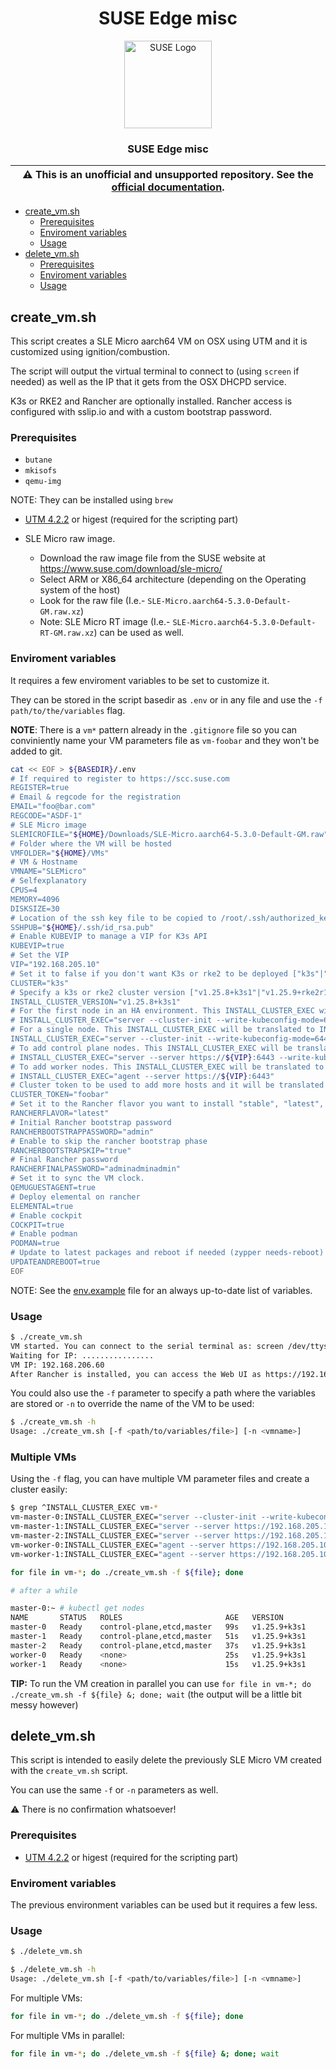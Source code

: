 <div align="center">

# SUSE Edge misc

<p align="center">
  <img alt="SUSE Logo" src="https://www.suse.com/assets/img/suse-white-logo-green.svg" height="140" />
  <h3 align="center">SUSE Edge misc</h3>
</p>

| :warning: **This is an unofficial and unsupported repository. See the [official documentation](https://www.suse.com/solutions/edge-computing/).** |
| --- |

</div>

- [create\_vm.sh](#create_vmsh)
  - [Prerequisites](#prerequisites)
  - [Enviroment variables](#enviroment-variables)
  - [Usage](#usage)
- [delete\_vm.sh](#delete_vmsh)
  - [Prerequisites](#prerequisites-1)
  - [Enviroment variables](#enviroment-variables-1)
  - [Usage](#usage-1)

## create_vm.sh

This script creates a SLE Micro aarch64 VM on OSX using UTM and it is customized using ignition/combustion.

The script will output the virtual terminal to connect to (using `screen` if needed) as well as the
IP that it gets from the OSX DHCPD service.

K3s or RKE2 and Rancher are optionally installed. Rancher access is configured with sslip.io and with a custom bootstrap password.

### Prerequisites

* `butane`
* `mkisofs`
* `qemu-img`

NOTE: They can be installed using `brew`

* [UTM 4.2.2](https://docs.getutm.app/) or higest (required for the scripting part)

* SLE Micro raw image.
  * Download the raw image file from the SUSE website at https://www.suse.com/download/sle-micro/
  * Select ARM or X86_64 architecture (depending on the Operating system of the host)
  * Look for the raw file (I.e.- `SLE-Micro.aarch64-5.3.0-Default-GM.raw.xz`)
  * Note: SLE Micro RT image (I.e.- `SLE-Micro.aarch64-5.3.0-Default-RT-GM.raw.xz`) can be used as well.

### Enviroment variables

It requires a few enviroment variables to be set to customize it.

They can be stored in the script basedir as `.env` or in any file and use the `-f path/to/the/variables` flag.

**NOTE**: There is a `vm*` pattern already in the `.gitignore` file so you can conviniently name your VM parameters file as `vm-foobar` and they won't be added to git. 

```bash
cat << EOF > ${BASEDIR}/.env
# If required to register to https://scc.suse.com
REGISTER=true
# Email & regcode for the registration
EMAIL="foo@bar.com"
REGCODE="ASDF-1"
# SLE Micro image
SLEMICROFILE="${HOME}/Downloads/SLE-Micro.aarch64-5.3.0-Default-GM.raw"
# Folder where the VM will be hosted
VMFOLDER="${HOME}/VMs"
# VM & Hostname
VMNAME="SLEMicro"
# Selfexplanatory
CPUS=4
MEMORY=4096
DISKSIZE=30
# Location of the ssh key file to be copied to /root/.ssh/authorized_keys
SSHPUB="${HOME}/.ssh/id_rsa.pub"
# Enable KUBEVIP to manage a VIP for K3s API
KUBEVIP=true
# Set the VIP
VIP="192.168.205.10"
# Set it to false if you don't want K3s or rke2 to be deployed ["k3s"|"rke2"|false]
CLUSTER="k3s"
# Specify a k3s or rke2 cluster version ["v1.25.8+k3s1"|"v1.25.9+rke2r1"]
INSTALL_CLUSTER_VERSION="v1.25.8+k3s1"
# For the first node in an HA environment. This INSTALL_CLUSTER_EXEC will be translated to INSTALL_K3S_EXEC or INSTALL_RKE2_EXEC depending on the value of CLUSTER
# INSTALL_CLUSTER_EXEC="server --cluster-init --write-kubeconfig-mode=644 --tls-san=${VIP} --tls-san=${VIP}.sslip.io"
# For a single node. This INSTALL_CLUSTER_EXEC will be translated to INSTALL_K3S_EXEC or INSTALL_RKE2_EXEC depending on the value of CLUSTER
INSTALL_CLUSTER_EXEC="server --cluster-init --write-kubeconfig-mode=644"
# To add control plane nodes. This INSTALL_CLUSTER_EXEC will be translated to INSTALL_K3S_EXEC or INSTALL_RKE2_EXEC depending on the value of CLUSTER:
# INSTALL_CLUSTER_EXEC="server --server https://${VIP}:6443 --write-kubeconfig-mode=644"
# To add worker nodes. This INSTALL_CLUSTER_EXEC will be translated to INSTALL_K3S_EXEC or INSTALL_RKE2_EXEC depending on the value of CLUSTER:
# INSTALL_CLUSTER_EXEC="agent --server https://${VIP}:6443"
# Cluster token to be used to add more hosts and it will be translated to K3S_TOKEN or RKE2_TOKEN depending on the value of CLUSTER
CLUSTER_TOKEN="foobar"
# Set it to the Rancher flavor you want to install "stable", "latest", "alpha", "prime" or just false to disable it
RANCHERFLAVOR="latest"
# Initial Rancher bootstrap password
RANCHERBOOTSTRAPPASSWORD="admin"
# Enable to skip the rancher bootstrap phase
RANCHERBOOTSTRAPSKIP="true"
# Final Rancher password
RANCHERFINALPASSWORD="adminadminadmin"
# Set it to sync the VM clock.
QEMUGUESTAGENT=true
# Deploy elemental on rancher
ELEMENTAL=true
# Enable cockpit
COCKPIT=true
# Enable podman
PODMAN=true
# Update to latest packages and reboot if needed (zypper needs-reboot)
UPDATEANDREBOOT=true
EOF
```

NOTE: See the [env.example](env.example) file for an always up-to-date list of variables.

### Usage

```bash
$ ./create_vm.sh
VM started. You can connect to the serial terminal as: screen /dev/ttys001
Waiting for IP: ................
VM IP: 192.168.206.60
After Rancher is installed, you can access the Web UI as https://192.168.206.60.sslip.io
```

You could also use the `-f` parameter to specify a path where the variables are stored or `-n` to override the name of the VM to be used:

```bash
$ ./create_vm.sh -h
Usage: ./create_vm.sh [-f <path/to/variables/file>] [-n <vmname>]
```

### Multiple VMs

Using the `-f` flag, you can have multiple VM parameter files and create a cluster easily:

```bash
$ grep ^INSTALL_CLUSTER_EXEC vm-*
vm-master-0:INSTALL_CLUSTER_EXEC="server --cluster-init --write-kubeconfig-mode=644 --tls-san=${VIP} --tls-san=${VIP}.sslip.io"
vm-master-1:INSTALL_CLUSTER_EXEC="server --server https://192.168.205.10:6443 --write-kubeconfig-mode=644"
vm-master-2:INSTALL_CLUSTER_EXEC="server --server https://192.168.205.10:6443 --write-kubeconfig-mode=644"
vm-worker-0:INSTALL_CLUSTER_EXEC="agent --server https://192.168.205.10:6443"
vm-worker-1:INSTALL_CLUSTER_EXEC="agent --server https://192.168.205.10:6443"

for file in vm-*; do ./create_vm.sh -f ${file}; done

# after a while

master-0:~ # kubectl get nodes
NAME       STATUS   ROLES                       AGE   VERSION
master-0   Ready    control-plane,etcd,master   99s   v1.25.9+k3s1
master-1   Ready    control-plane,etcd,master   51s   v1.25.9+k3s1
master-2   Ready    control-plane,etcd,master   37s   v1.25.9+k3s1
worker-0   Ready    <none>                      25s   v1.25.9+k3s1
worker-1   Ready    <none>                      15s   v1.25.9+k3s1
```

**TIP:** To run the VM creation in parallel you can use `for file in vm-*; do ./create_vm.sh -f ${file} &; done; wait` (the output will be a little bit messy however)

## delete_vm.sh

This script is intended to easily delete the previously SLE Micro VM created with the `create_vm.sh` script.

You can use the same `-f` or `-n` parameters as well.

:warning: There is no confirmation whatsoever!

### Prerequisites

* [UTM 4.2.2](https://docs.getutm.app/) or higest (required for the scripting part)

### Enviroment variables

The previous environment variables can be used but it requires a few less.

### Usage

```bash
$ ./delete_vm.sh
```

```bash
$ ./delete_vm.sh -h
Usage: ./delete_vm.sh [-f <path/to/variables/file>] [-n <vmname>]
```

For multiple VMs:

```bash
for file in vm-*; do ./delete_vm.sh -f ${file}; done
```

For multiple VMs in parallel:

```bash
for file in vm-*; do ./delete_vm.sh -f ${file} &; done; wait
```
